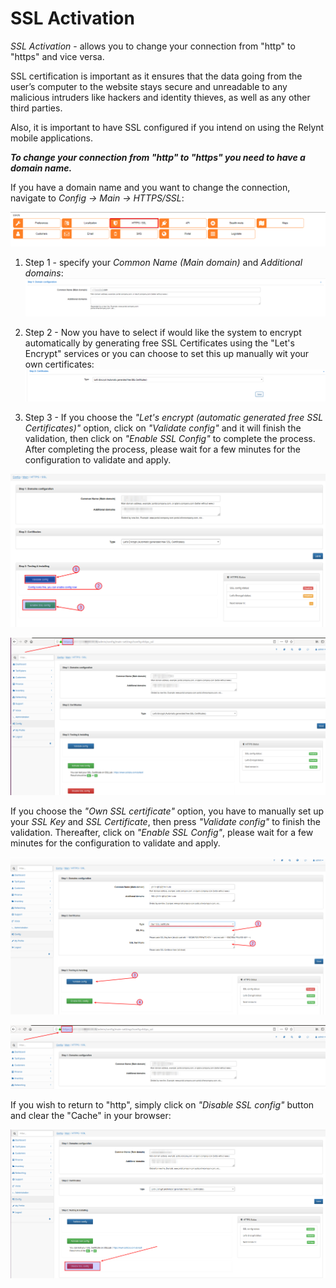 SSL Activation
===============

_SSL Activation_ - allows you to change your connection from "http" to "https" and vice versa.

SSL certification is important as it ensures that the data going from the user’s computer to the website stays secure and unreadable to any malicious intruders like hackers and identity thieves, as well as any other third parties.

Also, it is important to have SSL configured if you intend on using the Relynt mobile applications.

**_To change your connection from "http" to "https" you need to have a domain name._**

If you have a domain name and you want to change the connection, navigate to *Config -> Main -> HTTPS/SSL*:

![0.png](0.png)

1. Step 1 - specify your _Common Name (Main domain)_ and _Additional domains_:
![1.png](1.png)

2. Step 2 - Now you have to select if would like the system to encrypt automatically by generating  free SSL Certificates using the "Let's Encrypt" services or you can choose to set this up manually wit your own certificates:
![2.png](2.png)

3. Step 3 - If you choose the _"Let's encrypt (automatic generated free SSL Certificates)"_  option, click on _"Validate config"_ and it will finish the validation, then click on _"Enable SSL Config"_ to complete the process. After completing the process, please wait for a few minutes for the configuration to validate and apply.

![3.1.png](3.1.png)

![4.png](4.png)

If you choose the  _"Own SSL certificate"_ option, you have to manually set up your *SSL Key* and  *SSL Certificate*, then press _"Validate config"_ to finish the validation. Thereafter, click on _"Enable SSL Config"_, please wait for a few minutes for the configuration to validate and apply.

![5.png](5.png)

![6.png](6.png)

If you wish to return to "http", simply click on _"Disable SSL config"_ button and clear the "Cache" in your browser:

![7.1.png](7.1.png)
